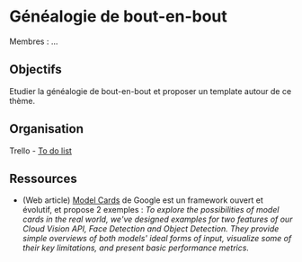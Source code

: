 # Généalogie de bout-en-bout

Membres : ...

## Objectifs 

Etudier la généalogie de bout-en-bout et proposer un template autour de ce thème. 

## Organisation

Trello - [To do list](https://trello.com/b/PFb5SOOA/data-for-good-to-do-list)

## Ressources

- (Web article) [Model Cards](https://modelcards.withgoogle.com/about) de Google est un framework ouvert et évolutif, et propose 2 exemples : *To explore the possibilities of model cards in the real world, we've designed examples for two features of our Cloud Vision API, Face Detection and Object Detection. They provide simple overviews of both models' ideal forms of input, visualize some of their key limitations, and present basic performance metrics.*